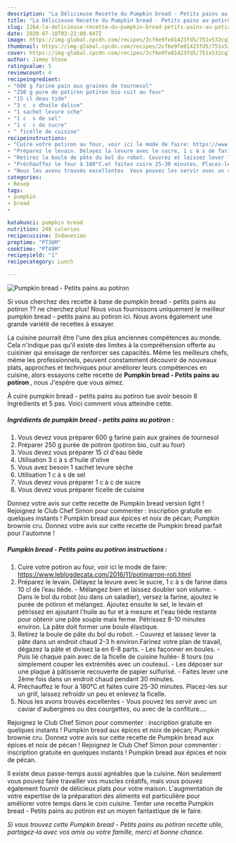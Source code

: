 ```yaml
---
description: "La Délicieuse Recette du Pumpkin bread - Petits pains au potiron"
title: "La Délicieuse Recette du Pumpkin bread - Petits pains au potiron"
slug: 2264-la-delicieuse-recette-du-pumpkin-bread-petits-pains-au-potiron
date: 2020-07-18T03:22:00.047Z
image: https://img-global.cpcdn.com/recipes/2cf6e9fe01423fd5/751x532cq70/pumpkin-bread-petits-pains-au-potiron-photo-principale-de-la-recette.jpg
thumbnail: https://img-global.cpcdn.com/recipes/2cf6e9fe01423fd5/751x532cq70/pumpkin-bread-petits-pains-au-potiron-photo-principale-de-la-recette.jpg
cover: https://img-global.cpcdn.com/recipes/2cf6e9fe01423fd5/751x532cq70/pumpkin-bread-petits-pains-au-potiron-photo-principale-de-la-recette.jpg
author: Jimmy Stone
ratingvalue: 5
reviewcount: 4
recipeingredient:
- "600 g farine pain aux graines de tournesol"
- "250 g pure de potiron potiron bio cuit au four"
- "15 cl deau tide"
- "3 c  s dhuile dolive"
- "1 sachet levure sche"
- "1 c  s de sel"
- "1 c  c de sucre"
- " ficelle de cuisine"
recipeinstructions:
- "Cuire votre potiron au four, voir ici le mode de faire: https://www.leblogdecata.com/2016/11/potimarron-roti.html"
- "Préparez le levain. Délayez la levure avec le sucre, 1 c à s de farine dans 10 cl de l’eau tiède. Mélangez bien et laissez doubler son volume. Dans le bol du robot (ou dans un saladier), versez la farine, ajoutez le purée de potiron et mélangez. Ajoutez ensuite le sel, le levain et pétrissez en ajoutant l&#39;huile au fur et à mesure et l&#39;eau tiède restante pour obtenir une pâte souple mais ferme. Pétrissez 8-10 minutes environ. La pâte doit former une boule élastique."
- "Retirez la boule de pâte du bol du robot. Couvrez et laissez lever la pâte dans un endroit chaud 2-3 h environ.Farinez votre plan de travail, dégazez la pâte et divisez la en 6-8 parts. Les façonner en boules. Puis lié chaque pain avec de la ficelle de cuisine huilée- 8 tours (ou simplement couper les extrémités avec un couteau). Les déposer sur une plaque à pâtisserie recouverte de papier sulfurisé. Faites lever une 2ème fois dans un endroit chaud pendant 30 minutes."
- "Préchauffez le four à 180°C.et faites cuire 25-30 minutes. Placez-les sur un grill, laissez refroidir un peu et enlevez la ficelle."
- "Nous les avons trouvés excellentes  Vous pouvez les servir avec un caviar d&#39;aubergines ou des courgettes, ou avec de la confiture...."
categories:
- Resep
tags:
- pumpkin
- bread
- 

katakunci: pumpkin bread  
nutrition: 248 calories
recipecuisine: Indonesian
preptime: "PT36M"
cooktime: "PT49M"
recipeyield: "1"
recipecategory: Lunch

---
```



![Pumpkin bread - Petits pains au potiron](https://img-global.cpcdn.com/recipes/2cf6e9fe01423fd5/751x532cq70/pumpkin-bread-petits-pains-au-potiron-photo-principale-de-la-recette.jpg)

Si vous cherchez des recette à base de pumpkin bread - petits pains au potiron ?? ne cherchez plus! Nous vous fournissons uniquement le meilleur pumpkin bread - petits pains au potiron ici. Nous avons également une grande variété de recettes à essayer.

La cuisine pourrait être l'une des plus anciennes compétences au monde. Cela n'indique pas qu'il existe des limites à la compréhension offerte au cuisinier qui envisage de renforcer ses capacités. Même les meilleurs chefs, même les professionnels, peuvent constamment découvrir de nouveaux plats, approches et techniques pour améliorer leurs compétences en cuisine, alors essayons cette recette de <strong> Pumpkin bread - Petits pains au potiron </strong>, nous J'espère que vous aimez.

<!--inarticleads1-->

À cuire pumpkin bread - petits pains au potiron tue avoir besoin 8 Ingrédients et 5 pas. Voici comment vous atteindre cette.

##### Ingrédients de pumpkin bread - petits pains au potiron :

1. Vous devez vous préparer 600 g farine pain aux graines de tournesol
1. Préparer 250 g purée de potiron (potiron bio, cuit au four)
1. Vous devez vous préparer 15 cl d&#39;eau tiède
1. Utilisation 3 c à s d&#39;huile d&#39;olive
1. Vous avez besoin 1 sachet levure sèche
1. Utilisation 1 c à s de sel
1. Vous devez vous préparer 1 c à c de sucre
1. Vous devez vous préparer  ficelle de cuisine


Donnez votre avis sur cette recette de Pumpkin bread version light ! Rejoignez le Club Chef Simon pour commenter : inscription gratuite en quelques instants ! Pumpkin bread aux épices et noix de pécan; Pumpkin brownie cru. Donnez votre avis sur cette recette de Pumpkin bread parfait pour l&#39;automne ! 

<!--inarticleads2-->

##### Pumpkin bread - Petits pains au potiron instructions :

1. Cuire votre potiron au four, voir ici le mode de faire: https://www.leblogdecata.com/2016/11/potimarron-roti.html
1. Préparez le levain. Délayez la levure avec le sucre, 1 c à s de farine dans 10 cl de l’eau tiède. - Mélangez bien et laissez doubler son volume. - Dans le bol du robot (ou dans un saladier), versez la farine, ajoutez le purée de potiron et mélangez. Ajoutez ensuite le sel, le levain et pétrissez en ajoutant l&#39;huile au fur et à mesure et l&#39;eau tiède restante pour obtenir une pâte souple mais ferme. Pétrissez 8-10 minutes environ. La pâte doit former une boule élastique.
1. Retirez la boule de pâte du bol du robot. - Couvrez et laissez lever la pâte dans un endroit chaud 2-3 h environ.Farinez votre plan de travail, dégazez la pâte et divisez la en 6-8 parts. - Les façonner en boules. - Puis lié chaque pain avec de la ficelle de cuisine huilée- 8 tours (ou simplement couper les extrémités avec un couteau). - Les déposer sur une plaque à pâtisserie recouverte de papier sulfurisé. - Faites lever une 2ème fois dans un endroit chaud pendant 30 minutes.
1. Préchauffez le four à 180°C.et faites cuire 25-30 minutes. Placez-les sur un grill, laissez refroidir un peu et enlevez la ficelle.
1. Nous les avons trouvés excellentes  - Vous pouvez les servir avec un caviar d&#39;aubergines ou des courgettes, ou avec de la confiture....


Rejoignez le Club Chef Simon pour commenter : inscription gratuite en quelques instants ! Pumpkin bread aux épices et noix de pécan; Pumpkin brownie cru. Donnez votre avis sur cette recette de Pumpkin bread aux épices et noix de pécan ! Rejoignez le Club Chef Simon pour commenter : inscription gratuite en quelques instants ! Pumpkin bread aux épices et noix de pécan. 

<!--inarticleads1-->

<p>
Il existe deux passe-temps aussi agréables que la cuisine. Non seulement vous pouvez faire travailler vos muscles créatifs, mais vous pouvez également fournir de délicieux plats pour votre maison. L'augmentation de votre expertise de la préparation des aliments est particulière pour améliorer votre temps dans le coin cuisine. Tenter une recette Pumpkin bread - Petits pains au potiron est un moyen fantastique de le faire.
</p>

<p>
<i>Si vous trouvez cette Pumpkin bread - Petits pains au potiron recette utile, partagez-la avec vos amis ou votre famille, merci et bonne chance.</i>
</p>
